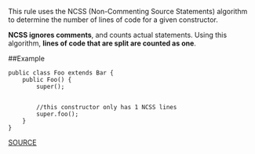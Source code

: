 This rule uses the NCSS (Non-Commenting Source Statements) algorithm to determine the number of lines of code for a given constructor. 

**NCSS ignores comments**, and counts actual statements. Using this algorithm, **lines of code that are split are counted as one**.

##Example

	public class Foo extends Bar { 
		public Foo() { 
			super(); 
			
			
			//this constructor only has 1 NCSS lines 
			super.foo(); 
		} 	
	}

[SOURCE](http://pmd.sourceforge.net/pmd-5.3.2/pmd-java/rules/java/codesize.html#NcssConstructorCount)
